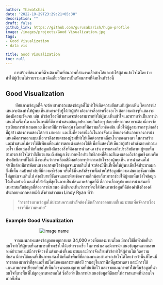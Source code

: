 ```yaml
---
author: Thawatchai 
date: "2022-10-29T23:29:21+05:30"
description: ""
draft: false
github_link: https://github.com/gurusabarish/hugo-profile
image: /images/projects/Good Visualization.jpg
tags:
- Good Visualization
- data vis

title: Good Visualization
toc: null
---
```


&emsp;&emsp;การสร้างทัศนภาพที่ดีจะต้องเป็นทัศนภาพที่สามารถสื่อสารได้และทำให้ผู้อ่านเข้าใจได้โดยง่ายทำให้ผู้เขียนได้รวบรวมแนวคิดเกี่ยวกับการเป็นทัศนภาพที่ดีมาในหัวข้อนี้
<!--more-->

## Good Visualization

&emsp;&emsp; ทัศนภาพข้อมูลที่ดี จะต้องสามารถแสดงข้อมูลที่ไม่ทำให้เกิดความสับสนกับผู้พบเห็น โดยการนำเสนอจะต้องทำให้ผู้พบเห็นสามารถรับรู้ได้ว่าผู้สร้างต้องการสื่อสารเรื่องอะไร ข้อความต่างๆที่แสดงจะต้องมีความชัดเจน เช่น หัวข้อเรื่องที่นำเสนอจะต้องสามารถทำให้ผู้พบเห็นเข้าใจและทราบว่าเป็นการนำเสนอในเรื่องใด และในกรณีที่มีการนำเสนอข้อมูลประกอบกันด้วยรูปแบบที่หลากหลายจะต้องมีการจัดระเบียบการนำเสนอและเนื้อหาที่มีการจัดกลุ่ม เนื้อหาที่มีความเกี่ยวข้องกัน เพื่อให้ผู้ดูสามารถสรุปผลสิ่งที่ผู้สร้างต้องการแสดงได้อย่างง่ายดาย และสิ่งที่ควรคำนึงถึงในการจัดระเบียบองค์ประกอบของการนำเสนอคือการออกแบบเพื่อการดึงสายตาของผู้ชมที่ทำให้เอื้อต่อการเคลื่อนไหวของดวงตา ในการสร้างและนำเสนอไม่ควรใช้สีเพียงเพื่อแค่การตกแต่งแต่ควรใช่สีเพื่อที่แสดงให้เห็นว่าผู้สร้างกำลังตอบคำถามอะไร เพื่อแสดงให้เห็นข้อมูลเชิงลึกของสิ่งที่ต้องการนำเสนอ เช่น การแสดงถึงประสิทธิภาพ ผู้พบเห็นสามารถเข้าใจได้ว่าสีเขียวแสดงถึงข้อมูลเชิงบวกหรือประสิทธิภาพที่ดีและสีแดงแสดงถึงข้อมูลเชิงลบหรือประสิทธิภาพที่ไม่ดี ซึ่งจะเห็นว่าการเลือกสีมีผลต้อการทำความเข้าใจของผู้พบเห็น การนำเสนอไม่จำเป็นต้องมีการอัดแน่นของภาพหรือข้อมูลจนมากเกินไป จะต้องมีพื้นที่เพื่อให้ผู้พบเห็นได้ประมวลผลสิ่งที่เห็น ลดป้ายกำกับที่มีความซ้ำซ้อน หรือใช้พื้นหลังสีขาวเพื่อช่วยให้ข้อมูลมีความเด่นและชัดมากขึ้นไม่ดูแน่นจนเกินไป คำอธิบายที่ชัดเจนและเพียงข้อความเล็กน้อยก็สามารถช่วยให้ผู้พบเห็นเช้าใจข้อมูลได้เป็นอย่างดี และสิ่งที่สำคัญที่สุดในการเป็นทัศนภาพข้อมูลที่ดี คือการเลือกรูปแบบการนำเสนอที่เหมาะสมกับข้อมูลที่ต้องการนำเสนอ ดังนั้นจะเห็นว่าการที่จะได้ทัศนภาพข้อมูลที่ดีต้องคำนึงถึงองค์ประกอบหลากหลายมิติ ดังคำกล่าวของ  Lindy Ryan ที่ว่า 
  > “การสร้างภาพข้อมูลให้ประสบความสำเร็จต้องใช้หลักการออกแบบที่เหมาะสมเพื่อจัดการเรื่องราวที่มีความหมาย”



### Example Good Visualization
&emsp;&emsp;&emsp;&emsp;&emsp;&emsp;&emsp;&emsp;![image name](/images/projects/good1.jpg)


&emsp;&emsp;จากแผนภาพแสดงข้อมูลของอุกกาบาต 34,000 ดวงที่ตกลงมาบนโลก มีการใช้ชื่อหัวข้อที่น่าสนใจทำให้ผู้พบเห็นสามารถที่จะเข้าใจได้อย่างรวดเร็ว ในการนำเสนอมีการนำเสนอข้อมูลหลากหลายองค์ประกอบแต่มีการจัดวางในตำแหน่งที่เหมาะสมและมีการจัดเรียงหัวข้อทำให้ผู้อ่านไม่เกิดความสับสน มีการใช้แผนที่เป็นการแสดงให้เห็นถึงพื้นที่ที่ตกลงมาและสามารถเข้าใจได้โดยง่ายว่าพื้นที่ไหนมีการตกลงมากว่าที่สุดและไทม์ไลน์ของผลกระทบต่อปี รวมอยู่ในกราฟิกที่ดูสะอาดตา และมีการใช้แผนภาพการเปรียบเทียบให้เห็นถึงขนาดของอุกาบาตที่บันทึกไว้ และจากแผนภาพทำให้เห็นข้อมูลที่น่าสนใจที่บางพื้นที่ไม่ถูกอุกาบาตรตกใส่ ซึ่งถือว่าเป็นการนำเสนอข้อมูลที่ดีและให้สารสนเทศที่น่าสนใจมากยิ่งขึ้น
